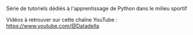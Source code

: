 Série de tutoriels dédiés à l'apprentissage de Python dans le milieu sportif

Vidéos à retrouver sur cette chaîne YouTube : https://www.youtube.com/@Datadella
